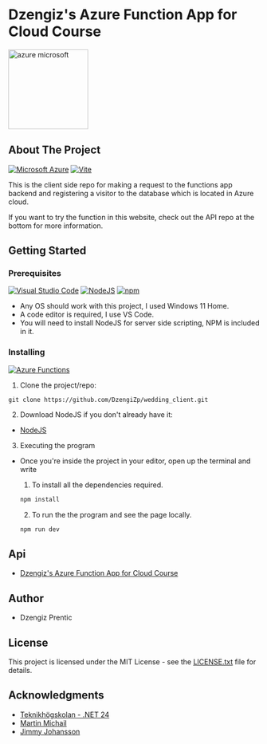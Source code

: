 # Dzengiz's Azure Function App for Cloud Course

<img width="160" height="160" alt="azure microsoft" src="https://upload.wikimedia.org/wikipedia/commons/f/f1/Vitejs-logo.svg" />

## About The Project

[![Microsoft Azure](https://custom-icon-badges.demolab.com/badge/Microsoft%20Azure-0089D6?logo=msazure&logoColor=white)](#)
[![Vite](https://img.shields.io/badge/Vite-646CFF?logo=vite&logoColor=fff)](#)

This is the client side repo for making a request to the functions app backend and registering a visitor to the database which is located in Azure cloud.

If you want to try the function in this website, check out the API repo at the bottom for more information.

## Getting Started

### Prerequisites

[![Visual Studio Code](https://custom-icon-badges.demolab.com/badge/Visual%20Studio%20Code-0078d7.svg?logo=vsc&logoColor=white)](#)
[![NodeJS](https://img.shields.io/badge/Node.js-6DA55F?logo=node.js&logoColor=white)](#)
[![npm](https://img.shields.io/badge/npm-CB3837?logo=npm&logoColor=fff)](#)

- Any OS should work with this project, I used Windows 11 Home.
- A code editor is required, I use VS Code.
- You will need to install NodeJS for server side scripting, NPM is included in it.

### Installing

[![Azure Functions](https://custom-icon-badges.demolab.com/badge/Azure%20Functions-0078D7?logo=azure-functions&logoColor=fff)](#)

1. Clone the project/repo:

```
git clone https://github.com/DzengiZp/wedding_client.git
```

2. Download NodeJS if you don't already have it:

- [NodeJS](https://nodejs.org/en)

3. Executing the program

- Once you're inside the project in your editor, open up the terminal and write

  1. To install all the dependencies required.

  ```ts
  npm install
  ```

  2. To run the the program and see the page locally.

  ```ts
  npm run dev
  ```

## Api

- [Dzengiz's Azure Function App for Cloud Course](https://github.com/DzengiZp/individuella-cloud-functions-api)

## Author

- Dzengiz Prentic

## License

This project is licensed under the MIT License - see the [LICENSE.txt](https://github.com/DzengiZp/individuella-cloud-client/blob/main/LICENSE.txt) file for details.

## Acknowledgments

- [Teknikhögskolan - .NET 24](https://teknikhogskolan.se/)
- [Martin Michail](https://github.com/MartinM89)
- [Jimmy Johansson](https://github.com/JiimmyJo)
